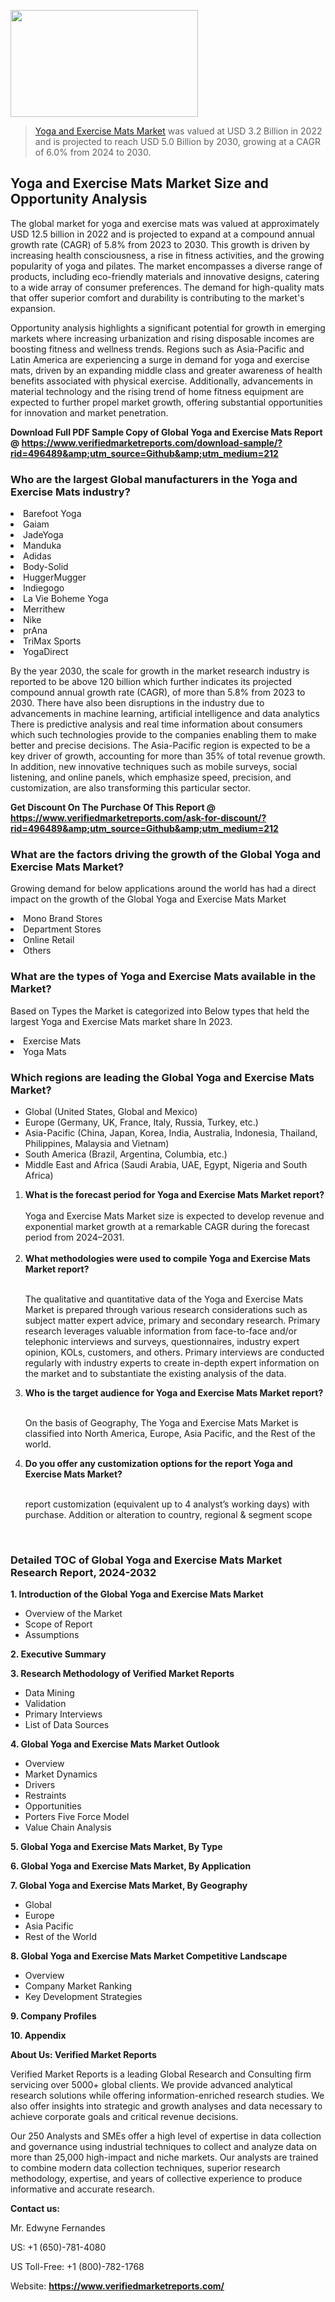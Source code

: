 
<img src="https://ffe5etoiles.com/wp-content/uploads/2024/12/MST1-300x171.png" alt="" width="300" height="171" class="alignnone size-medium wp-image-20088" /><blockquote><p><p><a href="https://www.verifiedmarketreports.com/download-sample/?rid=496489&utm_source=Github&utm_medium=212" target="_blank">Yoga and Exercise Mats Market</a> was valued at USD 3.2 Billion in 2022 and is projected to reach USD 5.0 Billion by 2030, growing at a CAGR of 6.0% from 2024 to 2030.</p></blockquote><p><h2>Yoga and Exercise Mats Market Size and Opportunity Analysis</h2><p>The global market for yoga and exercise mats was valued at approximately USD 12.5 billion in 2022 and is projected to expand at a compound annual growth rate (CAGR) of 5.8% from 2023 to 2030. This growth is driven by increasing health consciousness, a rise in fitness activities, and the growing popularity of yoga and pilates. The market encompasses a diverse range of products, including eco-friendly materials and innovative designs, catering to a wide array of consumer preferences. The demand for high-quality mats that offer superior comfort and durability is contributing to the market's expansion.</p><p>Opportunity analysis highlights a significant potential for growth in emerging markets where increasing urbanization and rising disposable incomes are boosting fitness and wellness trends. Regions such as Asia-Pacific and Latin America are experiencing a surge in demand for yoga and exercise mats, driven by an expanding middle class and greater awareness of health benefits associated with physical exercise. Additionally, advancements in material technology and the rising trend of home fitness equipment are expected to further propel market growth, offering substantial opportunities for innovation and market penetration.</p></p><p class=""><strong>Download Full PDF Sample Copy of Global Yoga and Exercise Mats Report @ <a href="https://www.verifiedmarketreports.com/download-sample/?rid=496489&amp;utm_source=Github&amp;utm_medium=212" target="_blank">https://www.verifiedmarketreports.com/download-sample/?rid=496489&amp;utm_source=Github&amp;utm_medium=212</a></strong></p><h3 id="" class="">Who are the largest Global manufacturers in the Yoga and Exercise Mats industry?</h3><p><li>Barefoot Yoga</li><li> Gaiam</li><li> JadeYoga</li><li> Manduka</li><li> Adidas</li><li> Body-Solid</li><li> HuggerMugger</li><li> Indiegogo</li><li> La Vie Boheme Yoga</li><li> Merrithew</li><li> Nike</li><li> prAna</li><li> TriMax Sports</li><li> YogaDirect</li></p><div class=""><div class="" dir="" data-message-author-role="" data-message-id="" data-message-model-slug=""><div class=""><div class=""><div class=""><div class="" dir="" data-message-author-role="" data-message-id="" data-message-model-slug=""><div class=""><div class=""><p>By the year 2030, the scale for growth in the market research industry is reported to be above 120 billion which further indicates its projected compound annual growth rate (CAGR), of more than 5.8% from 2023 to 2030. There have also been disruptions in the industry due to advancements in machine learning, artificial intelligence and data analytics There is predictive analysis and real time information about consumers which such technologies provide to the companies enabling them to make better and precise decisions. The Asia-Pacific region is expected to be a key driver of growth, accounting for more than 35% of total revenue growth. In addition, new innovative techniques such as mobile surveys, social listening, and online panels, which emphasize speed, precision, and customization, are also transforming this particular sector.</p><p><strong>Get Discount On The Purchase Of This Report @&nbsp; <a href="https://www.verifiedmarketreports.com/ask-for-discount/?rid=496489&amp;utm_source=Github&amp;utm_medium=212" target="_blank">https://www.verifiedmarketreports.com/ask-for-discount/?rid=496489&amp;utm_source=Github&amp;utm_medium=212</a></strong></p></div></div></div></div></div></div></div></div><h3 id="" class="">What are the factors driving the growth of the Global Yoga and Exercise Mats Market?</h3><p id="" class="">Growing demand for below applications around the world has had a direct impact on the growth of the Global Yoga and Exercise Mats Market</p><p id="" class=""><li>Mono Brand Stores</li><li> Department Stores</li><li> Online Retail</li><li> Others</li></p><h3 id="" class="">What are the types of Yoga and Exercise Mats available in the Market?</h3><p id="" class="">Based on Types the Market is categorized into Below types that held the largest Yoga and Exercise Mats market share In 2023.</p><p id="" class=""><li>Exercise Mats</li><li> Yoga Mats</li></p><h3 id="" class="">Which regions are leading the Global Yoga and Exercise Mats Market?</h3><ul><li>Global (United States, Global and Mexico)</li><li>Europe (Germany, UK, France, Italy, Russia, Turkey, etc.)</li><li>Asia-Pacific (China, Japan, Korea, India, Australia, Indonesia, Thailand, Philippines, Malaysia and Vietnam)</li><li>South America (Brazil, Argentina, Columbia, etc.)</li><li>Middle East and Africa (Saudi Arabia, UAE, Egypt, Nigeria and South Africa)</li></ul><p><ol><li><strong>What is the forecast period for Yoga and Exercise Mats Market report?<br /></strong><br /><span data-sheets-root="1" data-sheets-value="{&quot;1&quot;:2,&quot;2&quot;:&quot;XXXX size is expected to develop revenue and exponential market growth at a remarkable CAGR during the forecast period from 2024&ndash;2030.&quot;}" data-sheets-userformat="{&quot;2&quot;:12674,&quot;4&quot;:{&quot;1&quot;:2,&quot;2&quot;:16776960},&quot;10&quot;:2,&quot;11&quot;:0,&quot;15&quot;:&quot;Arial&quot;,&quot;16&quot;:12}">Yoga and Exercise Mats Market size is expected to develop revenue and exponential market growth at a remarkable CAGR during the forecast period from 2024&ndash;2031.</span><br /><br /></li><li><strong>What methodologies were used to compile Yoga and Exercise Mats Market report?<br /><br /></strong><p>The qualitative and quantitative data of the&nbsp;Yoga and Exercise Mats Market is prepared through various research considerations such as subject matter expert advice, primary and secondary research. Primary research leverages valuable information from face-to-face and/or telephonic interviews and surveys, questionnaires, industry expert opinion, KOLs, customers, and others. Primary interviews are conducted regularly with industry experts to create in-depth expert information on the market and to substantiate the existing analysis of the data.&nbsp;</p></li><li><strong>Who is the target audience for Yoga and Exercise Mats Market report?<br /><br /></strong><p>On the basis of Geography, The&nbsp;Yoga and Exercise Mats Market is classified into North America, Europe, Asia Pacific, and the Rest of the world.</p></li><li><strong>Do you offer any customization options for the report Yoga and Exercise Mats Market?<br /><br /></strong><p>report customization (equivalent up to 4 analyst&rsquo;s working days) with purchase. Addition or alteration to country, regional &amp; segment scope</p><p>&nbsp;</p></li></ol></p><h3 id="" class="">Detailed TOC of Global Yoga and Exercise Mats Market Research Report, 2024-2032</h3><p id="" class=""><strong>1. Introduction of the Global Yoga and Exercise Mats Market</strong></p><ul><li>Overview of the Market</li><li>Scope of Report</li><li>Assumptions</li></ul><p id="" class=""><strong>2. Executive Summary</strong></p><p id="" class=""><strong>3. Research Methodology of&nbsp;Verified Market Reports</strong></p><ul><li>Data Mining</li><li>Validation</li><li>Primary Interviews</li><li>List of Data Sources</li></ul><p id="" class=""><strong>4. Global Yoga and Exercise Mats Market Outlook</strong></p><ul><li>Overview</li><li>Market Dynamics</li><li>Drivers</li><li>Restraints</li><li>Opportunities</li><li>Porters Five Force Model</li><li>Value Chain Analysis</li></ul><p id="" class=""><strong>5. Global Yoga and Exercise Mats Market, By&nbsp;Type</strong></p><p id="" class=""><strong>6. Global Yoga and Exercise Mats Market, By Application</strong></p><p id="" class=""><strong>7. Global Yoga and Exercise Mats Market, By Geography</strong></p><ul><li>Global</li><li>Europe</li><li>Asia Pacific</li><li>Rest of the World</li></ul><p id="" class=""><strong>8. Global Yoga and Exercise Mats Market Competitive Landscape</strong></p><ul><li>Overview</li><li>Company Market Ranking</li><li>Key Development Strategies</li></ul><p id="" class=""><strong>9. Company Profiles</strong></p><p id="" class=""><strong>10. Appendix</strong></p><p id="" class=""><strong>About Us: Verified Market Reports</strong></p><p id="" class="">Verified Market Reports is a leading Global Research and Consulting firm servicing over 5000+ global clients. We provide advanced analytical research solutions while offering information-enriched research studies. We also offer insights into strategic and growth analyses and data necessary to achieve corporate goals and critical revenue decisions.</p><p id="" class="">Our 250 Analysts and SMEs offer a high level of expertise in data collection and governance using industrial techniques to collect and analyze data on more than 25,000 high-impact and niche markets. Our analysts are trained to combine modern data collection techniques, superior research methodology, expertise, and years of collective experience to produce informative and accurate research.</p><p id="" class=""><strong>Contact us:</strong></p><p id="" class="">Mr. Edwyne Fernandes</p><p id="" class="">US: +1 (650)-781-4080</p><p id="" class="">US Toll-Free: +1 (800)-782-1768</p><p id="" class="">Website: <a target="" data-test-app-aware-link=""><strong>https://www.verifiedmarketreports.com/</strong></a></p>
